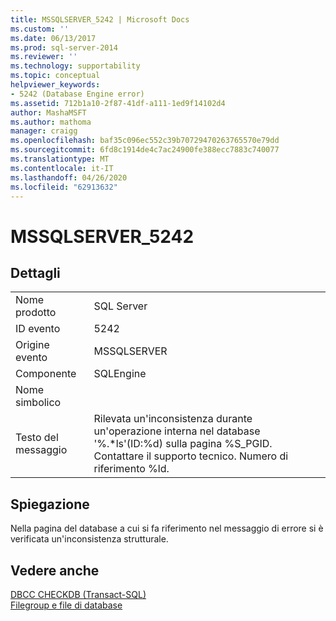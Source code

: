 ```yaml
---
title: MSSQLSERVER_5242 | Microsoft Docs
ms.custom: ''
ms.date: 06/13/2017
ms.prod: sql-server-2014
ms.reviewer: ''
ms.technology: supportability
ms.topic: conceptual
helpviewer_keywords:
- 5242 (Database Engine error)
ms.assetid: 712b1a10-2f87-41df-a111-1ed9f14102d4
author: MashaMSFT
ms.author: mathoma
manager: craigg
ms.openlocfilehash: baf35c096ec552c39b70729470263765570e79dd
ms.sourcegitcommit: 6fd8c1914de4c7ac24900fe388ecc7883c740077
ms.translationtype: MT
ms.contentlocale: it-IT
ms.lasthandoff: 04/26/2020
ms.locfileid: "62913632"
---
```

# <a name="mssqlserver_5242"></a>MSSQLSERVER_5242
    
## <a name="details"></a>Dettagli  
  
|||  
|-|-|  
|Nome prodotto|SQL Server|  
|ID evento|5242|  
|Origine evento|MSSQLSERVER|  
|Componente|SQLEngine|  
|Nome simbolico||  
|Testo del messaggio|Rilevata un'inconsistenza durante un'operazione interna nel database '%.*ls'(ID:%d) sulla pagina %S_PGID. Contattare il supporto tecnico. Numero di riferimento %ld.|  
  
## <a name="explanation"></a>Spiegazione  
 Nella pagina del database a cui si fa riferimento nel messaggio di errore si è verificata un'inconsistenza strutturale.  
  
## <a name="see-also"></a>Vedere anche  
 [DBCC CHECKDB &#40;Transact-SQL&#41;](/sql/t-sql/database-console-commands/dbcc-checkdb-transact-sql)   
 [Filegroup e file di database](../databases/database-files-and-filegroups.md)  
  
  
